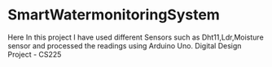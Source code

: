 # SmartWatermonitoringSystem
Here In this project I have used different Sensors such as Dht11,Ldr,Moisture sensor and processed the readings using Arduino Uno.
Digital Design Project - CS225 
